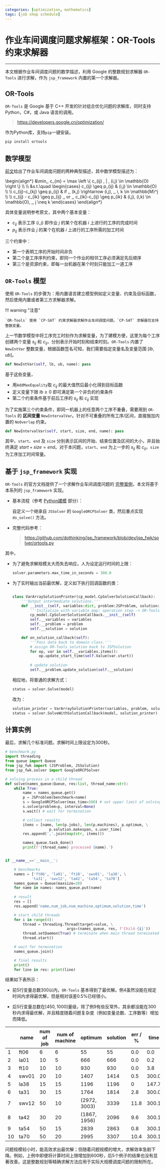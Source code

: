 ```yaml
---
categories: [optimization, mathematics]
tags: [job shop schedule]
---
```


# 作业车间调度问题求解框架：OR-Tools 约束求解器

---

本文根据作业车间调度问题的数学描述，利用 Google 的整数规划求解器 `OR-Tools` 进行求解，作为 `jsp_framework` 内置的第一个求解器。

## OR-Tools

`OR-Tools` 是 Google 基于 C++ 开发的针对组合优化问题的求解库，同时支持 Python，C#，或 Java 语言的调用。

> https://developers.google.cn/optimization/

作为Python库，支持`pip`一键安装。

```python
pip install ortools
```

## 数学模型

[前文](2021-08-08-作业车间调度问题求解框架：问题描述.md)给出了作业车间调度问题的两种典型描述，其中数学模型描述为：

\begin{align\*}
&\min\,\, c_{m} = \max \left \\{ c_{ij} \, | \, (i,j) \in \mathbb{O} \right \\} \\\\
\\\\
&s.t.\quad
\begin{cases}
c_{ij} \geq p_{ij} & (i,j) \in \mathbb{O} \\\\
\\\\
c_{ij}-c_{kj} \geq p_{ij} & if \,\, (k,j) \rightarrow (i,j), \,\, i, k \in \mathbb{M}^j \\\\
\\\\
c_{ij} - c_{ik} \geq p_{ij} \,\, or \,\, c_{ik}-c_{ij}  \geq p_{ik} & (i,j), (i,k) \in \mathbb{O}, \,\, j \neq k
\end{cases}
\end{align\*}

具体变量说明参考原文，其中两个基本变量：

- $c_{ij}$ 表示工序 $(i,j)$ 即作业 $j$ 的某个在机器 $i$ 上进行的工序的完成时间
- $p_{ij}$ 表示作业 $j$ 的某个在机器 $i$ 上进行的工序所需的加工时间

三个约束中：

- 第一个表明工序的开始时间非负
- 第二个是工序序列约束，即同一个作业的相邻工序必须满足先后顺序
- 第三个是资源约束，即每一台机器在某个时刻只能加工一道工序


## `OR-Tools` 模型

使用 `OR-Tools` 的步骤为：用内置语言建立模型例如定义变量、约束及目标函数，然后使用内置或者第三方求解器求解。

!!! warning "注意"

    `OR-Tools` 使用 `CP-SAT` 约束求解器求解作业车间调度问题。`CP-SAT` 求解器仅支持整数变量。

上一节数学模型中将工序完工时刻作为求解变量，为了建模方便，这里为每个工序创建两个变量 $s_{ij}$ 和 $c_{ij}$，分别表示开始时刻和结束时刻。`OR-Tools` 内置了 `NewIntVar` 整数变量，根据函数签名可知，我们需要指定变量名及变量范围 $[lb, ub]$。

```python
def NewIntVar(self, lb, ub, name): pass
```

基于这些变量，

- 用`AddMaxEquality`取 $c_{ij}$ 的最大值然后最小化得到目标函数
- 定义变量下限 $lb \geq 0$ 即可满足第一个非负的约束条件
- 第二个约束条件基于前后工序的 $s_{ij}$ 和 $c_{ij}$ 实现

为了实施第三个约束条件，即同一机器上的任意两个工序不重叠，需要用到 `OR-Tools` 的 **区间变量** `NewIntervalVar`。针对不可重叠的所有工序/区间，直接施加内置的 `NoOverlap` 约束。

```python
def NewIntervalVar(self, start, size, end, name): pass
```

其中，`start`、`end` 及 `size` 分别表示区间的开始、结束位置及区间的大小，并且始终满足 $start + size = end$。对于本问题，`start`、`end` 为上一步的 $s_{ij}$ 和 $c_{ij}$，`size` 为工序加工时间常量。


## 基于 `jsp_framework` 实现

`OR-Tools` 的官方文档提供了一个求解作业车间调度问题的 [完整案例](https://developers.google.cn/optimization/scheduling/job_shop)，本文将基于本系列的 `jsp_framework` 实现。

- 基本流程（参考 [Python建模](2021-08-14-作业车间调度问题求解框架：Python建模.md) 部分）：

    自定义一个继承自 `JSSolver` 的 `GoogleORCPSolver` 类，然后重点实现 `do_solve()` 方法。


- 完整代码参考：

    > https://github.com/dothinking/jsp_framework/blob/dev/jsp_fwk/solver/ortools.py


其中，

- 为了避免求解规模太大而失去响应，人为设定运行时间的上限：

    ```python
    solver.parameters.max_time_in_seconds = 300.0
    ```


- 为了实时输出当前最优解，定义如下执行回调函数的类：

    ```python

    class VarArraySolutionPrinter(cp_model.CpSolverSolutionCallback):
        '''Output intermediate solutions.'''
        def __init__(self, variables:dict, problem:JSProblem, solution:JSSolution):
            '''Initialize with variable map: operation step -> OR-Tools variable.'''
            cp_model.CpSolverSolutionCallback.__init__(self)
            self.__variables = variables
            self.__problem = problem
            self.__solution = solution

        def on_solution_callback(self):
            '''Pass data back to domain class.'''
            # assign OR-Tools solution back to JSPSolution
            for op, var in self.__variables.items():
                op.update_start_time(self.Value(var.start))
            
            # update solution
            self.__problem.update_solution(self.__solution)
    ```

    相应地，将普通的求解方式：

    ```python
    status = solver.Solve(model)
    ```

    改为：

    ```python
    solution_printer = VarArraySolutionPrinter(variables, problem, solution)
    status = solver.SolveWithSolutionCallback(model, solution_printer)
    ```

## 计算实例

最后，求解几个标准问题。求解时间上限设定为300秒。

```python
# benchmark.py
import threading
from queue import Queue
from jsp_fwk import (JSProblem, JSSolution)
from jsp_fwk.solver import GoogleORCPSolver

# solving process in a child thread
def solve(names_queue:Queue, res:list, thread_name:str):
    while True:
        name = names_queue.get()
        p = JSProblem(benchmark=name)
        s = GoogleORCPSolver(max_time=300) # set upper limit of solving time
        s.solve(problem=p, interval=None)
        s.wait() # wait for termination

        # collect results
        items = [name, len(p.jobs), len(p.machines), p.optimum, \
                    p.solution.makespan, s.user_time]
        res.append(','.join(map(str, items)))

        names_queue.task_done()
        print(f'{thread_name} processed {name}.')


if __name__=='__main__':

    # benchmarks
    names = ['ft06', 'la01', 'ft10', 'swv01', 'la38', \
            'ta31', 'swv12', 'ta42', 'ta54', 'ta70']
    names_queue = Queue(maxsize=20)
    for name in names: names_queue.put(name)
    
    # result
    res = []
    res.append('name,num_job,num_machine,optimum,solution,time')

    # start child threads
    for i in range(4):
        thread = threading.Thread(target=solve, \
                            args=(names_queue, res, f'Child-{i}'))
        thread.setDaemon(True) # terminate when main thread terminated
        thread.start()

    # wait for termination
    names_queue.join()

    # final results
    print()
    for line in res: print(line)
```

结果如下表所示：

- 前5行变量总数300以内，`OR-Tools` 基本得到了最优解。例4虽然没能在规定时间内求得最优解，但是相对误差0.5%已经很小。

- 后5行变量总数在$[450, 1000]$量级，除了例9有些反常外，其余都没能在300秒内求得最优解，并且精度随着问题复杂度（例如变量总数、工序数等）增加而降低。

| |name|num of <br> job|num of <br> machine|optimum|solution|err / %|time|
|---|---|---|---|---|---|---|---|
|1|ft06|6|6|55|55|0.0|0.0
|2|la01|10|5|666|666|0.0|0.2
|3|ft10|10|10|930|930|0.0|3.8
|4|swv01|20|10|1407|1414|0.5|300.0
|5|la38|15|15|1196|1196|0|147.7
|6|ta31|30|15|1764|1814|2.8|300.0
|7|swv12|50|10|(2972, 3003)|3339|11.8|300.1
|8|ta42|30|20|(1867, 1956)|2096|9.6|300.1
|9|ta54|50|15|2839|2863|0.8|300.1
|10|ta70|50|20|2995|3307|10.4|300.1


问题规模较小时，能高效求出最优解；但随着问题规模的增大，求解效率急剧下降。例如，上例中即便将计算时间上限增加到600秒，后5个例子的结果也没有显著改善。这是整数规划等精确求解方法应用于实际大规模调度问题的限制所在。
 